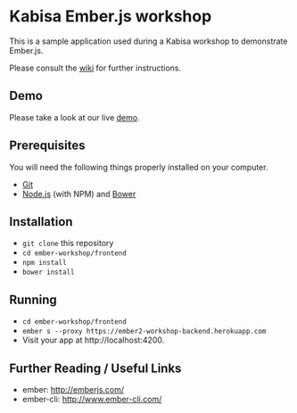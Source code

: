 # Kabisa Ember.js workshop

This is a sample application used during a Kabisa workshop to demonstrate Ember.js.

Please consult the [wiki](https://github.com/bazzel/ember2-workshop/wiki) for further instructions.

## Demo
Please take a look at our live [demo](https://kabisa-ember2-workshop.herokuapp.com/products).

## Prerequisites

You will need the following things properly installed on your computer.

* [Git](http://git-scm.com/)
* [Node.js](http://nodejs.org/) (with NPM) and [Bower](http://bower.io/)

## Installation

* `git clone` this
repository
* `cd ember-workshop/frontend`
* `npm install`
* `bower install`

## Running

* `cd ember-workshop/frontend`
* `ember s --proxy https://ember2-workshop-backend.herokuapp.com`
* Visit your app at http://localhost:4200.

## Further Reading / Useful Links

* ember: http://emberjs.com/
* ember-cli: http://www.ember-cli.com/

